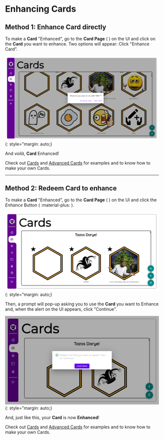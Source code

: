 # Enhancing Cards

## Method 1: Enhance Card directly

To make a **Card** "Enhanced", go to the **Card Page** ( <ion-icon name="library-outline"></ion-icon> ) on the UI and click on the **Card** you want to enhance. Two options will appear: Click "Enhance Card".

![Loot's Tools UI's Cards Options](../../img/lootsToolsUI_cardOptions.png){: style="margin: auto;}

And *voilà*, **Card** Enhanced!

Check out [Cards](../normalCards) and [Advanced Cards](../advCards) for examples and to know how to make your own Cards.

---

## Method 2: Redeem Card to enhance

To make a **Card** "Enhanced", go to the **Card Page** ( <ion-icon name="library-outline"></ion-icon> ) on the UI and click the *Enhance* Button ( :material-plus: ).

![Loot's Tools UI's Cards Page](../../img/lootsToolsUI_cards.png){: style="margin: auto;}

Then, a prompt will pop-up asking you to use the **Card** you want to Enhance and, when the alert on the UI appears, click "Continue".

![Loot's Tools UI's Enhance Card Prompt](../../img/lootsToolsUI_addCard.png){: style="margin: auto;}

And, just like this, your **Card** is now **Enhanced**!

Check out [Cards](../normalCards) and [Advanced Cards](../advCards) for examples and to know how to make your own Cards.
